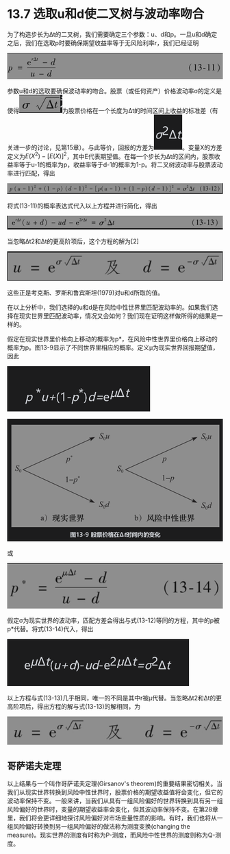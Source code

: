 # 13.7 选取u和d使二叉树与波动率吻合

为了构造步长为Δt的二叉树，我们需要确定三个参数：u、d和p。一旦u和d确定之后，我们在选取p时要确保期望收益率等于无风险利率r，我们已经证明

![](images/2024-03-03-10-39-52.png)

参数u和d的选取要确保波动率的吻合。股票（或任何资产）价格波动率σ的定义是使得![](images/2024-03-03-10-40-20.png)为股票价格在一个长度为Δt的时间区间上收益的标准差（有关进一步的讨论，见第15章）。与此等价，回报的方差为![](images/2024-03-03-10-45-50.png)。变量X的方差定义为$`E(X^2)-[E(X)]^2`$，其中E代表期望值。在每一个步长为Δt的区间内，股票收益率等于u-1的概率为p，收益率等于d-1的概率为1-p。将二叉树波动率与股票波动率进行匹配，得出

![](images/2024-03-03-10-40-59.png)

将式(13-11)的概率表达式代入以上方程并进行简化，得出

![](images/2024-03-03-10-41-41.png)

当忽略Δt2和Δt的更高阶项后，这个方程的解为[2]

![](images/2024-03-03-10-42-04.png)

这些正是考克斯、罗斯和鲁宾斯坦(1979)对u和d所取的值。

在以上分析中，我们选择的u和d是在风险中性世界里匹配波动率的。如果我们选择在现实世界里匹配波动率，情况又会如何？我们现在证明这样做所得的结果是一样的。

假定在现实世界里价格向上移动的概率为p*，在风险中性世界里价格向上移动的概率为p。图13-9显示了不同世界里相应的概率。定义μ为现实世界回报期望值，因此

![](images/2024-03-03-10-43-05.png)

![](images/2024-03-03-10-43-19.png)

或

![](images/2024-03-03-10-43-40.png)

假定σ为现实世界的波动率，匹配方差会得出与式(13-12)等同的方程，其中的p被p*代替。将式(13-14)代入，得出

![](images/2024-03-03-10-43-59.png)

以上方程与式(13-13)几乎相同，唯一的不同是其中r被μ代替。当忽略Δt2和Δt的更高阶项后，得出方程的解与式(13-13)的解相同，为

![](images/2024-03-03-10-44-33.png)

## 哥萨诺夫定理

以上结果与一个叫作哥萨诺夫定理(Girsanov's theorem)的重要结果密切相关。当我们从现实世界转换到风险中性世界时，股票价格的期望收益值将会变化，但它的波动率保持不变。一般来讲，当我们从具有一组风险偏好的世界转换到具有另一组风险偏好的世界时，变量的期望收益率会变化，但其波动率保持不变。在第28章里，我们将会更详细地探讨风险偏好对市场变量性质的影响。有时，我们也将从一组风险偏好转换到另一组风险偏好的做法称为测度变换(changing the measure)。现实世界的测度有时称为P-测度，而风险中性世界的测度则称为Q-测度。